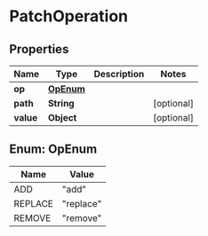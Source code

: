 

# PatchOperation


## Properties

| Name | Type | Description | Notes |
|------------ | ------------- | ------------- | -------------|
|**op** | [**OpEnum**](#OpEnum) |  |  |
|**path** | **String** |  |  [optional] |
|**value** | **Object** |  |  [optional] |



## Enum: OpEnum

| Name | Value |
|---- | -----|
| ADD | &quot;add&quot; |
| REPLACE | &quot;replace&quot; |
| REMOVE | &quot;remove&quot; |



